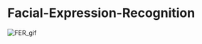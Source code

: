 # Facial-Expression-Recognition
![FER_gif](https://user-images.githubusercontent.com/116658084/232398694-5000aef6-91d9-454b-96af-fe3d88ca4b49.gif)
